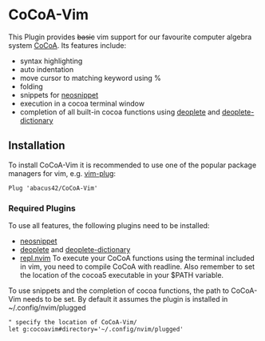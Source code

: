 # CoCoA-Vim

This Plugin provides <s>basic</s> vim support for our favourite computer algebra system [CoCoA](http://cocoa.dima.unige.it/).
Its features include:
  * syntax highlighting
  * auto indentation
  * move cursor to matching keyword using %
  * folding
  * snippets for [neosnippet](https://github.com/Shougo/neosnippet.vim)
  * execution in a cocoa terminal window
  * completion of all built-in cocoa functions using [deoplete](https://github.com/Shougo/deoplete.nvim) and [deoplete-dictionary](https://github.com/deoplete-plugins/deoplete-dictionary)

## Installation

To install CoCoA-Vim it is recommended to use one of the popular package managers for vim, e.g. [vim-plug](https://github.com/junegunn/vim-plug):

```vim
Plug 'abacus42/CoCoA-Vim'
```

### Required Plugins
To use all features, the following plugins need to be installed:
  * [neosnippet](https://github.com/Shougo/neosnippet.vim)
  * [deoplete](https://github.com/Shougo/deoplete.nvim) and [deoplete-dictionary](https://github.com/deoplete-plugins/deoplete-dictionary)
  * [repl.nvim](https://gitlab.com/HiPhish/repl.nvim)
    To execute your CoCoA functions using the terminal included in vim, you need to compile CoCoA with readline.
    Also remember to set the location of the cocoa5 executable in your \$PATH variable.


To use snippets and the completion of cocoa functions, the path to CoCoA-Vim needs to be set. By default it assumes the plugin is installed in ~/.config/nvim/plugged
```vim
" specify the location of CoCoA-Vim/
let g:cocoavim#directory='~/.config/nvim/plugged'
```
